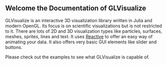 ## Welcome the Documentation of GLVisualize

GLVisualize is an interactive 3D visualization library written in Julia and modern OpenGL.
Its focus is on scientific visualizations but is not restricted to it.
There are lots of 2D and 3D visualization types like particles, surfaces, meshes, sprites, lines and text.
It uses [Reactive](https://github.com/JuliaLang/Reactive.jl) to offer an easy way of animating your data.
It also offers very basic GUI elements like slider and buttons.

Please check out the examples to see what GLVisualize is capable of.


